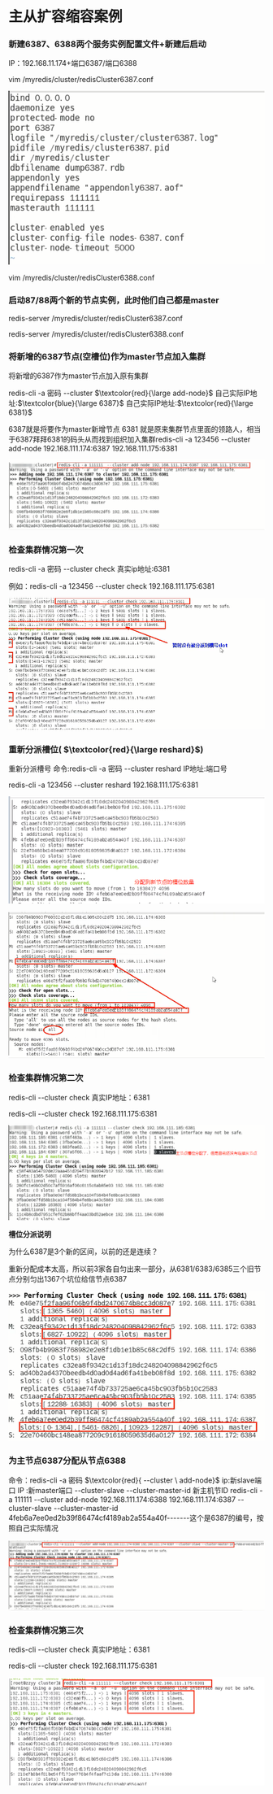 # 主从扩容缩容案例

### 新建6387、6388两个服务实例配置文件+新建后启动

IP：192.168.11.174+端口6387/端口6388

vim /myredis/cluster/redisCluster6387.conf

![](images/32.6387配置文件.png)

vim /myredis/cluster/redisCluster6388.conf

### 启动87/88两个新的节点实例，此时他们自己都是master

redis-server /myredis/cluster/redisCluster6387.conf

redis-server /myredis/cluster/redisCluster6388.conf

### 将新增的6387节点(空槽位)作为master节点加入集群

将新增的6387作为master节点加入原有集群

redis-cli -a 密码 --cluster $\textcolor{red}{\large add-node}$ 自己实际IP地址:$\textcolor{blue}{\large 6387}$ 自己实际IP地址:$\textcolor{red}{\large 6381}$

6387就是将要作为master新增节点
6381 就是原来集群节点里面的领路人，相当于6387拜拜6381的码头从而找到组织加入集群redis-cli -a 123456 --cluster add-node 192.168.111.174:6387 192.168.111.175:6381

![](images/33.新节点加入集群master.png)

### 检查集群情况第一次

redis-cli -a 密码 --cluster check 真实ip地址:6381

例如：redis-cli -a 123456 --cluster check 192.168.111.175:6381

![](images/34.加入后集群情况.png)

### 重新分派槽位( $\textcolor{red}{\large reshard}$)

重新分派槽号
命令:redis-cli -a 密码 --cluster reshard IP地址:端口号

redis-cli -a 123456 --cluster reshard 192.168.111.175:6381

![](images/35.分配槽位1.png)

![](images/36.分配槽位2.png)

### 检查集群情况第二次

redis-cli --cluster check 真实IP地址：6381

redis-cli --cluster check 192.168.111.175:6381

![](images/37.集群情况查看.png)

**槽位分派说明**

为什么6387是3个新的区间，以前的还是连续？

重新分配成本太高，所以前3家各自匀出来一部分，从6381/6383/6385三个旧节点分别匀出1367个坑位给信节点6387

![](images/38.槽号分配说明.png)

### 为主节点6387分配从节点6388

命令：redis-cli -a 密码 $\textcolor{red}{ --cluster \ add-node}$ ip:新slave端口 IP :新master端口 --cluster-slave --cluster-master-id 新主机节ID
redis-cli -a 111111 --cluster add-node 192.168.111.174:6388 192.168.111.174:6387 --cluster-slave
--cluster-master-id 4feb6a7ee0ed2b39f86474cf4189ab2a554a40f-------这个是6387的编号，按照自己实际情况

![](images/38.为主机分配从节点.png)

### 检查集群情况第三次

redis-cli --cluster check 真实IP地址：6381

redis-cli --cluster check 192.168.111.175:6381

![](images/40.集群情况第三次查看.png)

